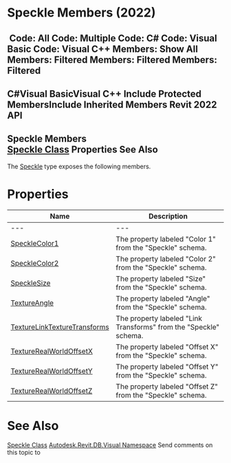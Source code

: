 # Speckle Members (2022)

﻿
 Code: All Code: Multiple Code: C# Code: Visual Basic Code: Visual C++  Members: Show All Members: Filtered Members: Filtered Members: Filtered   
---  
C#Visual BasicVisual C++
Include Protected MembersInclude Inherited Members
Revit 2022 API  
---  
Speckle Members  
[Speckle Class](7363bccc-b6cc-7061-5cfa-ce1be2e00b38.md "Speckle Class") Properties See Also  
---  
The [Speckle](7363bccc-b6cc-7061-5cfa-ce1be2e00b38.md "Speckle Class") type exposes the following members.
# Properties
| Name | Description |
| --- | --- |
| --- | --- | --- |
| [SpeckleColor1](52088399-e6dc-b12b-4ed3-844af990ac28.md "SpeckleColor1 Property") | The property labeled "Color 1" from the "Speckle" schema. |
| [SpeckleColor2](f06382a9-603d-2a57-c200-ef8a4de777cc.md "SpeckleColor2 Property") | The property labeled "Color 2" from the "Speckle" schema. |
| [SpeckleSize](776a43b9-befe-593c-c35f-42c54c13ee8e.md "SpeckleSize Property") | The property labeled "Size" from the "Speckle" schema. |
| [TextureAngle](597e6c10-5024-ee17-a0f6-d8796950bdbd.md "TextureAngle Property") | The property labeled "Angle" from the "Speckle" schema. |
| [TextureLinkTextureTransforms](af71ce35-09b8-4e14-8a01-065273b47b18.md "TextureLinkTextureTransforms Property") | The property labeled "Link Transforms" from the "Speckle" schema. |
| [TextureRealWorldOffsetX](18fa7fce-0524-e25b-3f73-5a13972c832e.md "TextureRealWorldOffsetX Property") | The property labeled "Offset X" from the "Speckle" schema. |
| [TextureRealWorldOffsetY](27aba2cd-0ea0-65da-7a63-c7d3a0496b76.md "TextureRealWorldOffsetY Property") | The property labeled "Offset Y" from the "Speckle" schema. |
| [TextureRealWorldOffsetZ](27aedd9d-91c5-e00d-9831-7fce2f34c095.md "TextureRealWorldOffsetZ Property") | The property labeled "Offset Z" from the "Speckle" schema. |

# See Also
[Speckle Class](7363bccc-b6cc-7061-5cfa-ce1be2e00b38.md "Speckle Class")
[Autodesk.Revit.DB.Visual Namespace](f5a10581-6ac2-be19-0e32-f87d05bc8b83.md "Autodesk.Revit.DB.Visual Namespace")
Send comments on this topic to 
